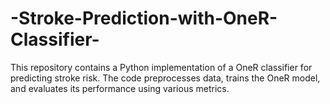 # -Stroke-Prediction-with-OneR-Classifier-
This repository contains a Python implementation of a OneR classifier for predicting stroke risk. The code preprocesses data, trains the OneR model, and evaluates its performance using various metrics.
